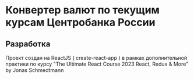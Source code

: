 # Конвертер валют по текущим курсам Центробанка России

## Разработка
Проект создан на ReactJS ( create-react-app ) в рамках дополнительной практики по курсу "The Ultimate React Course 2023 React, Redux & More" by Jonas Schmedtmann
